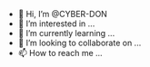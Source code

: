- 👋 Hi, I’m @CYBER-DON
- 👀 I’m interested in ...
- 🌱 I’m currently learning ...
- 💞️ I’m looking to collaborate on ...
- 📫 How to reach me ...

<!---
CYBER-DON/CYBER-DON is a ✨ special ✨ repository because its `README.md` (this file) appears on your GitHub profile.
You can click the Preview link to take a look at your changes.
--->
